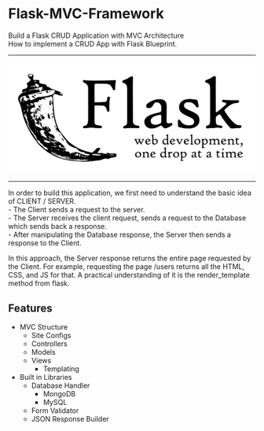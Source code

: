 # Flask-MVC-Framework

Build a Flask CRUD Application with MVC Architecture <br>
How to implement a CRUD App with Flask Blueprint.

<hr>
<img src="img.png">
<hr>
In order to build this application, we first need to understand the basic idea of CLIENT / SERVER.<br>
- The Client sends a request to the server.<br>
- The Server receives the client request, sends a request to the Database which sends back a response.<br>
- After manipulating the Database response, the Server then sends a response to the Client.<br>

In this approach, the Server response returns the entire page requested by the Client. For example, requesting the page /users returns all the HTML, CSS, and JS for that. A practical understanding of it is the render_template method from flask.

## Features

- MVC Structure
  - Site Configs
  - Controllers
  - Models
  - Views
    - Templating
- Built in Libraries
  - Database Handler
    - MongoDB
    - MySQL
  - Form Validator
  - JSON Response Builder
